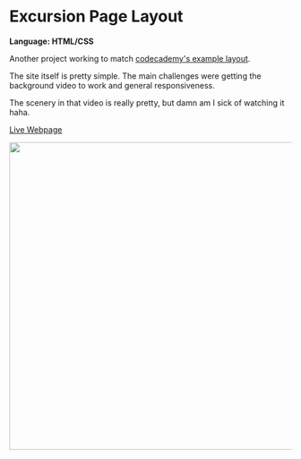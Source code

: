 # Excursion Page Layout
<strong>Language: HTML/CSS</strong>

Another project working to match <a href="https://s3.amazonaws.com/codecademy-content/projects/excursion/index.html">codecademy's example layout</a>.

The site itself is pretty simple. The main challenges were getting the background video to work and general responsiveness.

The scenery in that video is really pretty, but damn am I sick of watching it haha. 

<a href="http://dargacode.github.io/CodecademyExcursionLayout/">Live Webpage</a>

<img src ="http://40.media.tumblr.com/6c10c11b65b671659117f9aaa8983748/tumblr_inline_o1chg3xtHu1tvc5hi_1280.png" width="550">
